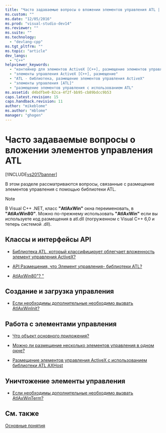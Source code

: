 ```yaml
---
title: "Часто задаваемые вопросы о вложении элементов управления ATL | Microsoft Docs"
ms.custom: ""
ms.date: "12/05/2016"
ms.prod: "visual-studio-dev14"
ms.reviewer: ""
ms.suite: ""
ms.technology: 
  - "devlang-cpp"
ms.tgt_pltfrm: ""
ms.topic: "article"
dev_langs: 
  - "C++"
helpviewer_keywords: 
  - "контейнер для элементов ActiveX [C++], размещение элементов управления ATL"
  - "элементы управления ActiveX [C++], размещение"
  - "ATL - библиотека, размещение элементов управления ActiveX"
  - "элементы управления [ATL]"
  - "размещение элементов управления с использованием ATL"
ms.assetid: d4bdfbe0-82ca-4f2f-bb95-cb89bdcc9b53
caps.latest.revision: 15
caps.handback.revision: 11
author: "mikeblome"
ms.author: "mblome"
manager: "ghogen"
---
```

# Часто задаваемые вопросы о вложении элементов управления ATL
[!INCLUDE[vs2017banner](../assembler/inline/includes/vs2017banner.md)]

В этом разделе рассматриваются вопросы, связанные с размещение элементов управления с помощью библиотеки ATL.  
  
> [!NOTE]
>  В Visual C\+\+ .NET, класс **"AtlAxWin"** окна переименовать, в **"AtlAxWin80"**.  Можно по\-прежнему использовать **"AtlAxWin"** если вы используете код размещения в atl.dll \(погруженном с Visual C\+\+ 6,0 и теперь системой .dll\).  
  
## Классы и интерфейсы API  
  
-   [Библиотека ATL, который классифицирует облегчает вложенность элемент управления ActiveX?](../atl/which-atl-classes-facilitate-activex-control-containment-q.md)  
  
-   [API Размещения, что Элемент управления\- библиотеки ATL?](../atl/what-is-the-atl-control-hosting-api-q.md)  
  
-   [AtlAxWin80"? "](../atl/what-is-atlaxwin100-q.md)  
  
## Создание и загрузка управления  
  
-   [Если необходимы дополнительные необходимо вызвать AtlAxWinInit?](../atl/when-do-i-need-to-call-atlaxwininit-q.md)  
  
## Работа с элементами управления  
  
-   [Что объект основного приложения?](../Topic/What%20Is%20a%20Host%20Object?.md)  
  
-   [Можно ли размещение несколько элементов управления в одном окне?](../atl/can-i-host-more-than-one-control-in-a-single-window-q.md)  
  
-   [Размещение элементов управления ActiveX с использованием библиотеки ATL AXHost](../atl/hosting-activex-controls-using-atl-axhost.md)  
  
## Уничтожение элементы управления  
  
-   [Если необходимы дополнительные необходимо вызвать AtlAxWinTerm?](../atl/when-do-i-need-to-call-atlaxwinterm-q.md)  
  
## См. также  
 [Основные понятия](../atl/active-template-library-atl-concepts.md)